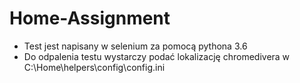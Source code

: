 # Home-Assignment
* Test jest napisany w selenium za pomocą pythona 3.6
* Do odpalenia testu wystarczy podać lokalizację chromedivera w C:\Home\helpers\config\config.ini